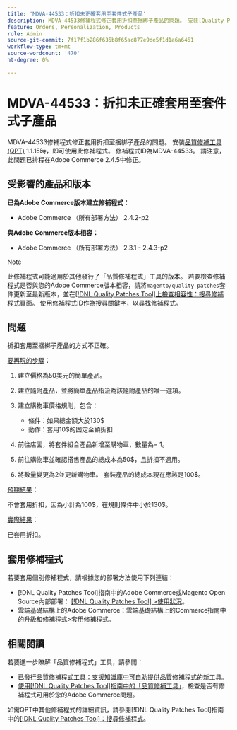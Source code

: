 ```yaml
---
title: 'MDVA-44533：折扣未正確套用至套件式子產品'
description: MDVA-44533修補程式修正套用折扣至捆綁子產品的問題。 安裝[Quality Patches Tool (QPT)](https://experienceleague.adobe.com/en/docs/commerce-knowledge-base/kb/announcements/commerce-announcements/magento-quality-patches-released-new-tool-to-self-serve-quality-patches) 1.1.15時，即可使用此修補程式。 修補程式ID為MDVA-44533。 請注意，此問題已排程在Adobe Commerce 2.4.5中修正。
feature: Orders, Personalization, Products
role: Admin
source-git-commit: 7f17f1b286f635b8f65ac877e9de5f1d1a6a6461
workflow-type: tm+mt
source-wordcount: '470'
ht-degree: 0%

---
```


# MDVA-44533：折扣未正確套用至套件式子產品

MDVA-44533修補程式修正套用折扣至捆綁子產品的問題。 安裝[品質修補工具(QPT)](https://experienceleague.adobe.com/en/docs/commerce-knowledge-base/kb/announcements/commerce-announcements/magento-quality-patches-released-new-tool-to-self-serve-quality-patches) 1.1.15時，即可使用此修補程式。 修補程式ID為MDVA-44533。 請注意，此問題已排程在Adobe Commerce 2.4.5中修正。

## 受影響的產品和版本

**已為Adobe Commerce版本建立修補程式：**

* Adobe Commerce （所有部署方法） 2.4.2-p2

**與Adobe Commerce版本相容：**

* Adobe Commerce （所有部署方法） 2.3.1 - 2.4.3-p2

>[!NOTE]
>
>此修補程式可能適用於其他發行了「品質修補程式」工具的版本。 若要檢查修補程式是否與您的Adobe Commerce版本相容，請將`magento/quality-patches`套件更新至最新版本，並在[[!DNL Quality Patches Tool]上檢查相容性：搜尋修補程式頁面](https://experienceleague.adobe.com/en/docs/commerce-knowledge-base/kb/announcements/commerce-announcements/magento-quality-patches-released-new-tool-to-self-serve-quality-patches)。 使用修補程式ID作為搜尋關鍵字，以尋找修補程式。

## 問題

折扣套用至捆綁子產品的方式不正確。

<u>要再現的步驟</u>：

1. 建立價格為50美元的簡單產品。
1. 建立隨附產品，並將簡單產品指派為該隨附產品的唯一選項。
1. 建立購物車價格規則，包含：

   * 條件：如果總金額大於130$
   * 動作：套用10$的固定金額折扣

1. 前往店面，將套件組合產品新增至購物車，數量為= 1。
1. 前往購物車並確認搭售產品的總成本為50$，且折扣不適用。
1. 將數量變更為2並更新購物車。 套裝產品的總成本現在應該是100$。

<u>預期結果</u>：

不會套用折扣，因為小計為100\$，在規則條件中小於130\$。

<u>實際結果</u>：

已套用折扣。

## 套用修補程式

若要套用個別修補程式，請根據您的部署方法使用下列連結：

* [!DNL Quality Patches Tool]指南中的Adobe Commerce或Magento Open Source內部部署： [[!DNL Quality Patches Tool] >使用狀況](/help/tools/quality-patches-tool/usage.md)。
* 雲端基礎結構上的Adobe Commerce：雲端基礎結構上的Commerce指南中的[升級和修補程式>套用修補程式](https://experienceleague.adobe.com/docs/commerce-cloud-service/user-guide/develop/upgrade/apply-patches.html)。

## 相關閱讀

若要進一步瞭解「品質修補程式」工具，請參閱：

* [已發行品質修補程式工具：支援知識庫中可自助提供品質修補程式](https://experienceleague.adobe.com/en/docs/commerce-knowledge-base/kb/announcements/commerce-announcements/magento-quality-patches-released-new-tool-to-self-serve-quality-patches)的新工具。
* [使用[!DNL Quality Patches Tool]指南中的「品質修補工具」](/help/tools/quality-patches-tool/patches-available-in-qpt/check-patch-for-magento-issue-with-magento-quality-patches.md)，檢查是否有修補程式可用於您的Adobe Commerce問題。

如需QPT中其他修補程式的詳細資訊，請參閱[!DNL Quality Patches Tool]指南中的[[!DNL Quality Patches Tool]：搜尋修補程式](https://experienceleague.adobe.com/tools/commerce-quality-patches/index.html)。
